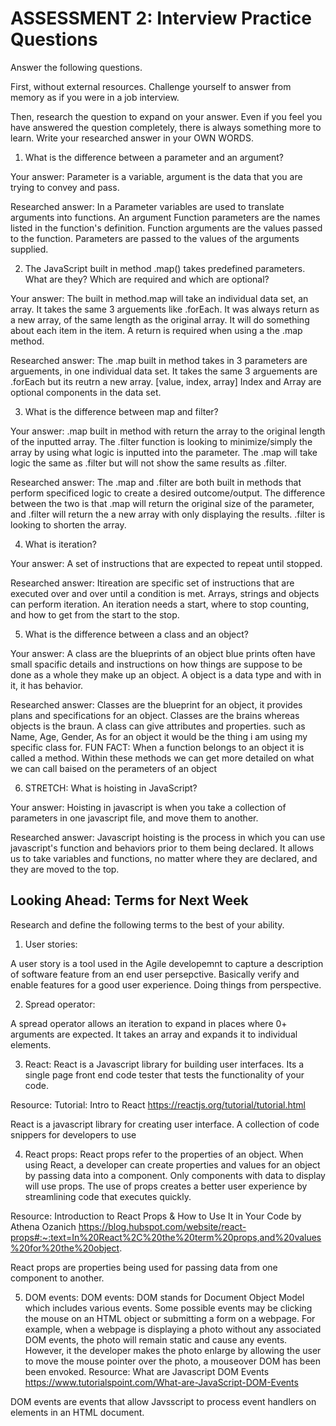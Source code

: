# ASSESSMENT 2: Interview Practice Questions

Answer the following questions.

First, without external resources. Challenge yourself to answer from memory as if you were in a job interview.

Then, research the question to expand on your answer. Even if you feel you have answered the question completely, there is always something more to learn. Write your researched answer in your OWN WORDS.

1. What is the difference between a parameter and an argument? 

Your answer: Parameter is a variable, argument is the data that you are trying to convey and pass. 


Researched answer: In a Parameter variables are used to translate arguments into functions. An argument Function parameters are the names listed in the function's definition. Function arguments are the values passed to the function. Parameters are passed to the values of the arguments supplied.

2. The JavaScript built in method .map() takes predefined parameters. What are they? Which are required and which are optional?


Your answer: The built in method.map will take an individual data set, an array. It takes the same 3 arguements like .forEach. It was always return as a new array, of the same length as the original array. It will do something about each item in the item. A return is required when using a the .map method.

Researched answer: The .map built in method takes in 3 parameters are arguements, in one individual data set. It takes the same 3 arguements are .forEach but its reutrn a new array. [value, index, array] Index and Array are optional components in the data set.

3. What is the difference between map and filter?

Your answer: .map built in method with return the array to the original length of the inputted array. The .filter function is looking to minimize/simply the array by using what logic is inputted into the parameter. The .map will take logic the same as .filter but will not show the same results as .filter.

Researched answer: The .map and .filter are both built in methods that perform specificed logic to create a desired outcome/output. The difference between the two is that .map will return the original size of the parameter, and .filter will return the a new array with only displaying the results. .filter is looking to shorten the array.


4. What is iteration?

Your answer: A set of instructions that are expected to repeat until stopped.

Researched answer:  Itireation are specific set of instructions that are executed over and over until a condition is met. Arrays, strings and objects can perform iteration. An iteration needs a start, where to stop counting, and how to get from the start to the stop.



5. What is the difference between a class and an object?

Your answer: A class are the blueprints of an object blue prints often have small spacific details and instructions on how things are suppose to be done as a whole they make up an object. A object is a data type and with in it, it has behavior. 

Researched answer: Classes are the blueprint for an object, it provides plans and specifications for an object. Classes are the brains whereas objects is the braun. A class can give attributes and properties. such as Name, Age, Gender, As for an object it would be the thing i am using my specific class for. FUN FACT: When a function belongs to an object it is called a method. Within these methods we can get more detailed on what we can call baised on the perameters of an object   

6. STRETCH: What is hoisting in JavaScript?

Your answer: Hoisting in javascript is when you take a collection of parameters in one javascript file, and move them to another.

Researched answer: Javascript hoisting is the process in which you can use javascript's function and behaviors prior to them being declared. It allows us to take variables and functions, no matter where they are declared, and they are moved to the top.

## Looking Ahead: Terms for Next Week

Research and define the following terms to the best of your ability.

1. User stories:

A user story is a tool used in the Agile developemnt to capture a description of software feature from an end user persepctive. Basically verify and enable features for a good user experience. Doing things from perspective.

2. Spread operator:

A spread operator allows an iteration to expand in places where 0+ arguments are expected. It takes an array and expands it to individual elements.

3. React:
React is a Javascript library for building user interfaces. Its a single page front end code tester that tests the functionality of your code. 

Resource: Tutorial: Intro to React https://reactjs.org/tutorial/tutorial.html

React is a javascript library for creating user interface. A collection of code snippers for developers to use

4. React props: React props refer to the properties of an object. When using React, a developer can create properties and values for an object by passing data into a component. Only components with data to display will use props. The use of props creates a better user experience by streamlining code that executes quickly.

Resource: Introduction to React Props & How to Use It in Your Code by Athena Ozanich https://blog.hubspot.com/website/react-props#:~:text=In%20React%2C%20the%20term%20props,and%20values%20for%20the%20object.



React props are properties being used for passing data from one component to another.



5. DOM events:
DOM events: DOM stands for Document Object Model which includes various events. Some possible events may be clicking the mouse on an HTML object or submitting a form on a webpage. For example, when a webpage is displaying a photo without any associated DOM events, the photo will remain static and cause any events. However, it the developer makes the photo enlarge by allowing the user to move the mouse pointer over the photo, a mouseover DOM has been been envoked.
Resource: What are Javascript DOM Events https://www.tutorialspoint.com/What-are-JavaScript-DOM-Events

DOM events are events that allow Javsscript to process event handlers on elements in an HTML document.
